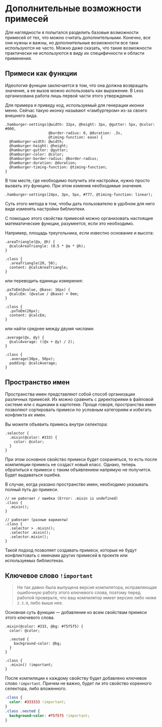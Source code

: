 # Дополнительные возможности примесей

Для наглядности я попытался разделить базовые возможности примесей от тех, что можно считать дополнительными. Конечно, все они нужны и важны, но дополнительные возможности все таки используются не часто. Можно даже сказать, что такие возможности практически не используются в виду их специфичности и области применения.




## Примеси как функции

Идеология функции заключается в том, что она должна возвращать значение, а ее вызов можно использовать как выражение. В Less организована работа лишь первой части этого утверждения.

Для примера я приведу код, используемый для генерации иконки меню. Сейчас такую иконку называют «гамбургером» из-за своего внешнего вида.

```less
.hamburger-settings(@width: 32px, @height: 3px, @gutter: 5px, @color: #000,
                    @border-radius: 0, @duration: .3s,
                    @timing-function: ease) {
  @hamburger-width: @width;
  @hamburger-height: @height;
  @hamburger-gutter: @gutter;
  @hamburger-color: @color;
  @hamburger-border-radius: @border-radius;
  @hamburger-duration: @duration;
  @hamburger-timing-function: @timing-function;
}
```

В том месте, где необходимо получить эти настройки, нужно просто вызвать эту функцию. При этом изменив необходимые значения.

```less
.hamburger-settings(24px, 3px, 5px, #777, @timing-function: linear);
```

Суть этого метода в том, чтобы дать пользователю в удобном для него виде изменять настройки библиотеки.

С помощью этого свойства примесей можно организовать настоящие математические функции, разумеется, если это необходимо.

Например, площадь треугольника, если известно основание и высота:

```less
.areaTriangle(@a, @h) {
  @calcAreaTriangle: (0.5 * @a * @h);
}

.class {
  .areaTriangle(20, 50);
  content: @calcAreaTriangle;
}
```

или переводить единицы измерения:

```less
.pxToEm(@value, @base: 16px) {
  @calcEm: (@value / @base) + 0em;
}

.class {
  .pxToEm(20px);
  content: @calcEm;
}
```

или найти среднее между двумя числами:

```less
.average(@x, @y) {
  @calcAverage: ((@x + @y) / 2);
}

.class {
  .average(30px, 50px);
  padding: @calcAverage;
}
```




## Пространство имен

Пространства имен представляют собой способ организации различных примесей. Их можно сравнить с директориями в файловой системе или с ящиками в картотеке. Проще говоря, пространства имен позволяют сортировать примеси по условным категориям и избегать конфликта их имен.

Вы можете объявить примесь внутри селектора:

```less
.selector {
  .mixin(@color: #333) {
    color: @color;
  }
}
```

При этом основное свойство примеси будет сохраняться, то есть после компиляции примесь не создаст новый класс. Однако, теперь обратиться к примеси с таким объявлением напрямую не получится. Будет выдаваться ошибка.

В случае, когда указано пространство имен, необходимо указывать полный путь до примеси.

```less
// не работает / ошибка (Error: .mixin is undefined)
.class {
  .mixin();
}

// работает (разные варианты)
.class {
  .selector > .mixin();
  .selector .mixin();
  .selector.mixin();
}
```

Такой подход позволяет создавать примеси, которые не будут конфликтовать с именами других примесей в проекте или используемых библиотеках.




## Ключевое слово `!important`

> Не так давно была выпущена версия компилятора, исправляющая ошибочную работу этого ключевого слова, поэтому перед работой проверьте, что ваш компилятор имеет версию либо ниже `2.3.0`, либо выше нее.

Основная суть функции — добавление ко всем свойствам примеси этого ключевого слова.

```less
.mixin(@color: #333, @bg: #f5f5f5) {
  color: @color;
  
  .nested {
    background-color: @bg;
  }
}

.class {
  .mixin() !important;
}
```

После компиляции к каждому свойству будет добавлено ключевое слово `!important`. Причем не важно, будет ли это свойство коренного селектора, либо вложенного.

```css
.class {
  color: #333333 !important;
}
.class .nested {
  background-color: #f5f5f5 !important;
}

```
